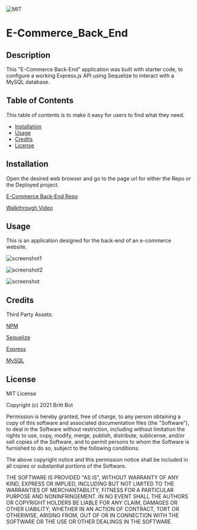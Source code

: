![MIT](https://img.shields.io/badge/License-MIT-yellow.svg)
# E-Commerce_Back_End

## Description 

This "E-Commerce Back-End" application was built with starter code, to configure a working Express.js API using Sequelize to interact with a MySQL database. 


## Table of Contents 

This table of contents is to make it easy for users to find what they need.

* [Installation](#installation)
* [Usage](#usage)
* [Credits](#credits)
* [License](#license)


## Installation

Open the desired web browser and go to the page url for either the Repo or the Deployed project.

[E-Commerce Back-End Repo](https://github.com/britt-bot/E-Commerce_Back_End)

[Walkthrough Video](https://drive.google.com/file/d/1lT6UapaVvZTTsuWDNRQ4lSF_LlLQebSv/view)


## Usage 

This is an application designed for the back-end of an e-commerce website.

![screenshot1](https://user-images.githubusercontent.com/77466708/139322311-d581d8fd-3813-47d4-8638-c6ef57883294.png)

![screenshot2](https://user-images.githubusercontent.com/77466708/139322314-9157e089-52e3-4893-b68b-8247a0df70de.png)

![screenshot](https://user-images.githubusercontent.com/77466708/139322316-92c918b7-fc11-42ed-8f94-ff23e15a72d1.png)


## Credits

Third Party Assets:

[NPM](https://www.npmjs.com/)

[Sequelize](https://sequelize.org/)

[Express](https://expressjs.com/)

[MySQL](https://www.mysql.com/)


## License

MIT License

Copyright (c) 2021 Britt Bot

Permission is hereby granted, free of charge, to any person obtaining a copy
of this software and associated documentation files (the "Software"), to deal
in the Software without restriction, including without limitation the rights
to use, copy, modify, merge, publish, distribute, sublicense, and/or sell
copies of the Software, and to permit persons to whom the Software is
furnished to do so, subject to the following conditions:

The above copyright notice and this permission notice shall be included in all
copies or substantial portions of the Software.

THE SOFTWARE IS PROVIDED "AS IS", WITHOUT WARRANTY OF ANY KIND, EXPRESS OR
IMPLIED, INCLUDING BUT NOT LIMITED TO THE WARRANTIES OF MERCHANTABILITY,
FITNESS FOR A PARTICULAR PURPOSE AND NONINFRINGEMENT. IN NO EVENT SHALL THE
AUTHORS OR COPYRIGHT HOLDERS BE LIABLE FOR ANY CLAIM, DAMAGES OR OTHER
LIABILITY, WHETHER IN AN ACTION OF CONTRACT, TORT OR OTHERWISE, ARISING FROM,
OUT OF OR IN CONNECTION WITH THE SOFTWARE OR THE USE OR OTHER DEALINGS IN THE
SOFTWARE.
